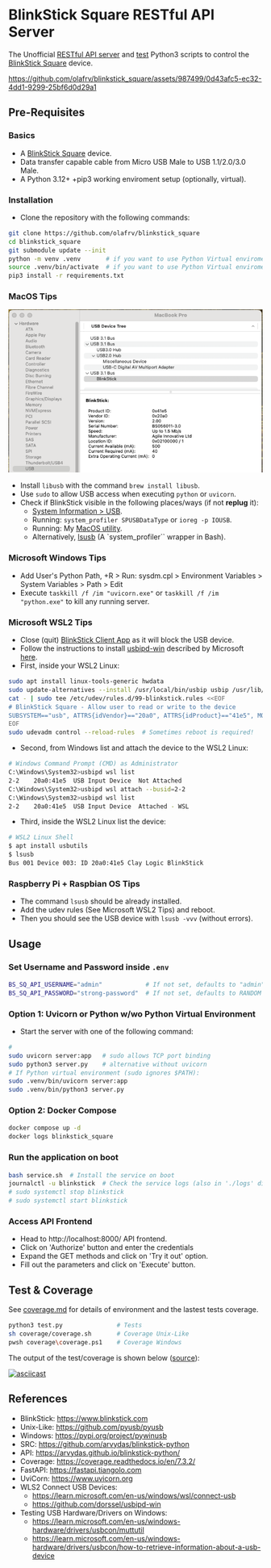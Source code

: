 # BlinkStick Square RESTful API Server

The Unofficial [RESTful API server](server.py) and 
[test](test.py) Python3 scripts to control the
[BlinkStick Square](https://www.blinkstick.com/products/blinkstick-square) 
device.

https://github.com/olafrv/blinkstick_square/assets/987499/0d43afc5-ec32-4dd1-9299-25bf6d0d29a1

## Pre-Requisites

### Basics

* A [BlinkStick Square](https://www.blinkstick.com/products/blinkstick-square) device.
* Data transfer capable cable from Micro USB Male to USB 1.1/2.0/3.0 Male.
* A Python 3.12+ +pip3 working enviroment setup (optionally, virtual).

### Installation

* Clone the repository with the following commands:

```sh
git clone https://github.com/olafrv/blinkstick_square
cd blinkstick_square
git submodule update --init
python -m venv .venv       # if you want to use Python Virtual enviroment
source .venv/bin/activate  # if you want to use Python Virtual enviroment 
pip3 install -r requirements.txt
```

### MacOS Tips

![MacOS USB Devices](./docs/macos_usb_devices.png)

* Install `libusb` with the command `brew install libusb`.
* Use `sudo` to allow USB access when executing `python` or `uvicorn`.
* Check if BlinkStick visible in the following places/ways (if not **replug** it):
  * [System Information > USB](https://support.apple.com/en-gb/guide/mac-help/mchlp1641/mac).
  * Running: `system_profiler SPUSBDataType` or `ioreg -p IOUSB`.
  * Running: My [MacOS utility](./macos_utils/list_devices.sh).
  * Alternatively, [lsusb](https://github.com/jlhonora/lsusb) (A `system_profiler`` wrapper in Bash).

### Microsoft Windows Tips 

* Add User's Python Path, <WIN>+R > Run: sysdm.cpl > Environment Variables > System Variables > Path > Edit
* Execute `taskkill /f /im "uvicorn.exe"` or `taskkill /f /im "python.exe"`  to kill any running server.

### Microsoft WSL2 Tips

* Close (quit) [BlinkStick Client App](https://www.blinkstick.com/help/downloads) as it will block the USB device.
* Follow the instructions to install [usbipd-win](https://github.com/dorssel/usbipd-win)
  described by Microsoft [here](https://learn.microsoft.com/en-us/windows/wsl/connect-usb).
* First, inside your WSL2 Linux:
```sh
sudo apt install linux-tools-generic hwdata
sudo update-alternatives --install /usr/local/bin/usbip usbip /usr/lib/linux-tools/*-generic/usbip 20
cat - | sudo tee /etc/udev/rules.d/99-blinkstick.rules <<EOF
# BlinkStick Square - Allow user to read or write to the device
SUBSYSTEM=="usb", ATTRS{idVendor}=="20a0", ATTRS{idProduct}=="41e5", MODE="0666"
EOF
sudo udevadm control --reload-rules  # Sometimes reboot is required!
```
* Second, from Windows list and attach the device to the WSL2 Linux:
```sh
# Windows Command Prompt (CMD) as Administrator
C:\Windows\System32>usbipd wsl list
2-2    20a0:41e5  USB Input Device  Not Attached
C:\Windows\System32>usbipd wsl attach --busid=2-2
C:\Windows\System32>usbipd wsl list
2-2    20a0:41e5  USB Input Device  Attached - WSL
```
* Third, inside the WSL2 Linux list the device:
```sh
# WSL2 Linux Shell
$ apt install usbutils
$ lsusb
Bus 001 Device 003: ID 20a0:41e5 Clay Logic BlinkStick
```

### Raspberry Pi + Raspbian OS Tips

* The command `lsusb` should be already installed.
* Add the udev rules (See Microsoft WSL2 Tips) and reboot.
* Then you should see the USB device with `lsusb -vvv` (without errors).

## Usage

### Set Username and Password inside `.env`

```sh	
BS_SQ_API_USERNAME="admin"            # If not set, defaults to "admin"
BS_SQ_API_PASSWORD="strong-password"  # If not set, defaults to RANDOM value!
```

### Option 1: Uvicorn or Python w/wo Python Virtual Environment

* Start the server with one of the following command:
```sh
# 
sudo uvicorn server:app   # sudo allows TCP port binding
sudo python3 server.py    # alternative without uvicorn
# If Python virtual environment (sudo ignores $PATH):
sudo .venv/bin/uvicorn server:app
sudo .venv/bin/python3 server.py
```

### Option 2: Docker Compose

```sh
docker compose up -d
docker logs blinkstick_square
```

### Run the application on boot

```bash
bash service.sh  # Install the service on boot
journalctl -u blinkstick  # Check the service logs (also in './logs' directory)
# sudo systemctl stop blinkstick
# sudo systemctl start blinkstick
```

### Access API Frontend

* Head to http://localhost:8000/ API frontend.
* Click on 'Authorize' button and enter the credentials
* Expand the GET methods and click on 'Try it out' option.
* Fill out the parameters and click on 'Execute' button.

## Test & Coverage

See [coverage.md](coverage.md) for details of environment
and the lastest tests coverage.

```sh
python3 test.py               # Tests
sh coverage/coverage.sh       # Coverage Unix-Like
pwsh coverage\coverage.ps1    # Coverage Windows
```

The output of the test/coverage is shown below ([source](docs/bssq_test.cast)):

[![asciicast](https://asciinema.org/a/618281.png)](https://asciinema.org/a/618281) 


## References

* BlinkStick: https://www.blinkstick.com
* Unix-Like: https://github.com/pyusb/pyusb
* Windows: https://pypi.org/project/pywinusb
* SRC: https://github.com/arvydas/blinkstick-python
* API: https://arvydas.github.io/blinkstick-python/
* Coverage: https://coverage.readthedocs.io/en/7.3.2/
* FastAPI: https://fastapi.tiangolo.com
* UviCorn: https://www.uvicorn.org
* WLS2 Connect USB Devices:
  * https://learn.microsoft.com/en-us/windows/wsl/connect-usb
  * https://github.com/dorssel/usbipd-win
* Testing USB Hardware/Drivers on Windows:
  * https://learn.microsoft.com/en-us/windows-hardware/drivers/usbcon/muttutil
  * https://learn.microsoft.com/en-us/windows-hardware/drivers/usbcon/how-to-retrieve-information-about-a-usb-device